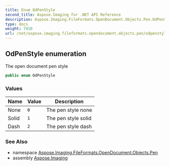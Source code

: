 ```yaml
---
title: Enum OdPenStyle
second_title: Aspose.Imaging for .NET API Reference
description: Aspose.Imaging.FileFormats.OpenDocument.Objects.Pen.OdPenStyle enum. The open document pen style
type: docs
weight: 7410
url: /net/aspose.imaging.fileformats.opendocument.objects.pen/odpenstyle/
---
```

## OdPenStyle enumeration

The open document pen style

```csharp
public enum OdPenStyle
```

### Values

| Name | Value | Description |
| --- | --- | --- |
| None | `0` | The pen style none |
| Solid | `1` | The pen style solid |
| Dash | `2` | The pen style dash |

### See Also

* namespace [Aspose.Imaging.FileFormats.OpenDocument.Objects.Pen](../../aspose.imaging.fileformats.opendocument.objects.pen/)
* assembly [Aspose.Imaging](../../)



